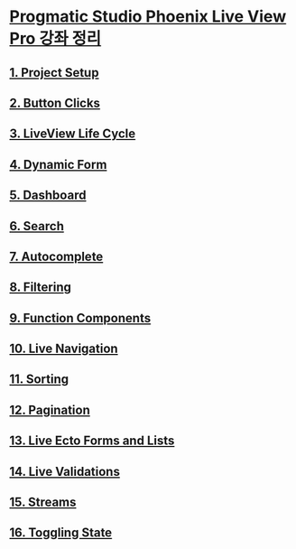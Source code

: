 # [Progmatic Studio Phoenix Live View Pro 강좌 정리](https://pragmaticstudio.com/courses/phoenix-liveview)


## [1. Project Setup](/live_view_studio/docs/1.project_setup.md)

## [2. Button Clicks](/live_view_studio/docs/2.button_clicks.md)

## [3. LiveView Life Cycle](/live_view_studio/docs/3.live_view_life_cycle.md)

## [4. Dynamic Form](/live_view_studio/docs/4.dynamic_form.md)

## [5. Dashboard](/live_view_studio/docs/5.dashboard.md)

## [6. Search](/live_view_studio/docs/6.search.md)

## [7. Autocomplete](/live_view_studio/docs/7.autocomplete.md)

## [8. Filtering](/live_view_studio/docs/8.filtering.md)

## [9. Function Components](/live_view_studio/docs/9.function_components.md)

## [10. Live Navigation](/live_view_studio/docs/10.live_navigation.md)

## [11. Sorting](/live_view_studio/docs/11.sorting.md)

## [12. Pagination](/live_view_studio/docs/12.pagination.md)

## [13. Live Ecto Forms and Lists](/live_view_studio/docs/13.live_ecto_forms_and_lists.md)

## [14. Live Validations](/live_view_studio/docs/14.live_validations.md)

## [15. Streams](/live_view_studio/docs/15.streams.md)

## [16. Toggling State](/live_view_studio/docs/16.toggling_state.md)














